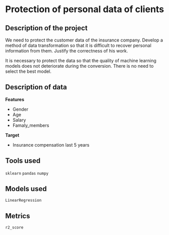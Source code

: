 # Protection of personal data of clients

## Description of the project

We need to protect the customer data of the insurance company. Develop a method of data transformation so that it is difficult to recover personal information from them. Justify the correctness of his work.

It is necessary to protect the data so that the quality of machine learning models does not deteriorate during the conversion. There is no need to select the best model.

## Description of data

**Features**

- Gender
- Age
- Salary
- Famaly_members


**Target**

- Insurance compensation last 5 years


## Tools used

`sklearn` `pandas` `numpy`

## Models used

`LinearRegression`

## Metrics

`r2_score`